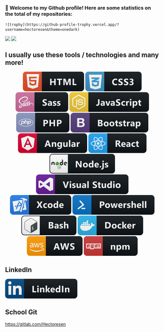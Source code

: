 ### 👋 Welcome to my Github profile! Here are some statistics on the total of my repositories: 


```
![trophy](https://github-profile-trophy.vercel.app/?username=hectoresen&theme=onedark)
```

<img src="https://github-readme-stats.vercel.app/api?username=Hectoresen&show_icons=true&title_color=ffffff&icon_color=ff0000&text_color=ffffff&bg_color=000000"/>
<img src="https://github-readme-stats.vercel.app/api/top-langs/?username=Hectoresen&layout=compact&show_icons=true&title_color=ffffff&icon_color=ff0000&text_color=ffffff&bg_color=000000"/>


## I usually use these tools / technologies and many more!

<p align="center"> 
  <img src="https://github.com/MikeCodesDotNET/ColoredBadges/blob/master/svg/dev/languages/html.svg" />
  <img src="https://github.com/MikeCodesDotNET/ColoredBadges/blob/master/svg/dev/languages/css3.svg" />
  <img src="https://github.com/MikeCodesDotNET/ColoredBadges/blob/master/svg/dev/languages/sass.svg" />
  <img src="https://github.com/MikeCodesDotNET/ColoredBadges/blob/master/svg/dev/languages/js.svg" />
  <img src="https://github.com/MikeCodesDotNET/ColoredBadges/blob/master/svg/dev/languages/php.svg" />
  <img src="https://github.com/MikeCodesDotNET/ColoredBadges/blob/master/svg/dev/frameworks/bootstrap.svg" />
  <img src="https://github.com/MikeCodesDotNET/ColoredBadges/blob/master/svg/dev/frameworks/angular.svg" />
  <img src="https://github.com/MikeCodesDotNET/ColoredBadges/blob/master/svg/dev/frameworks/react.svg" />
  <img src="https://github.com/MikeCodesDotNET/ColoredBadges/blob/master/svg/dev/frameworks/nodejs.svg" />
  <img src="https://github.com/MikeCodesDotNET/ColoredBadges/blob/master/svg/dev/tools/visualstudio.svg" />
  <img src="https://github.com/MikeCodesDotNET/ColoredBadges/blob/master/svg/dev/tools/xcode.svg" />
  <img src="https://github.com/MikeCodesDotNET/ColoredBadges/blob/master/svg/dev/tools/powershell.svg" />
  <img src="https://github.com/MikeCodesDotNET/ColoredBadges/blob/master/svg/dev/tools/bash.svg" />
  <img src="https://github.com/MikeCodesDotNET/ColoredBadges/blob/master/svg/dev/tools/docker.svg" />
  <img src="https://github.com/MikeCodesDotNET/ColoredBadges/blob/master/svg/dev/services/aws.svg" />
  <img src="https://github.com/MikeCodesDotNET/ColoredBadges/blob/master/svg/dev/services/npm.svg" />
</p>


## LinkedIn
<a href="https://www.linkedin.com/in/hector-escolante-enriquez" target="_blank">
  <img src="https://github.com/MikeCodesDotNET/ColoredBadges/blob/master/svg/social/linkedin.svg" alt="LinkedIn" />
</a>

## School Git

https://gitlab.com/Hectoresen


<!--
**hectoresen/Hectoresen** is a ✨ _special_ ✨ repository because its `README.md` (this file) appears on your GitHub profile.

Here are some ideas to get you started:

- 🔭 I’m currently working on ...
- 🌱 I’m currently learning ...
- 👯 I’m looking to collaborate on ...
- 🤔 I’m looking for help with ...
- 💬 Ask me about ...
- 📫 How to reach me: ...
- 😄 Pronouns: ...
- ⚡ Fun fact: ...
-->
